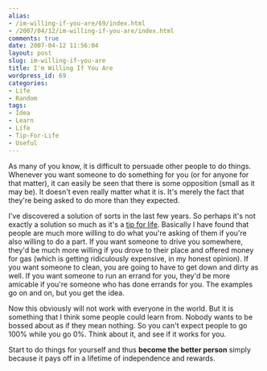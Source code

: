 ```yaml
---
alias:
- /im-willing-if-you-are/69/index.html
- /2007/04/12/im-willing-if-you-are/index.html
comments: true
date: 2007-04-12 11:56:04
layout: post
slug: im-willing-if-you-are
title: I'm Willing If You Are
wordpress_id: 69
categories:
- Life
- Random
tags:
- Idea
- Learn
- Life
- Tip-For-Life
- Useful
---
```


As many of you know, it is difficult to persuade other people to do things.  Whenever you want someone to do something for you (or for anyone for that matter), it can easily be seen that there is some opposition (small as it may be).  It doesn't even really matter what it is.  It's merely the fact that they're being asked to do more than they expected.  

I've discovered a solution of sorts in the last few years.  So perhaps it's not exactly a solution so much as it's a [tip for life](http://www.goingthewongway.com/tag/tip-for-life).  Basically I have found that people are much more willing to do what you're asking of them if you're also willing to do a part.  If you want someone to drive you somewhere, they'd be much more willing if you drove to their place and offered money for gas (which is getting ridiculously expensive, in my honest opinion).  If you want someone to clean, you are going to have to get down and dirty as well.  If you want someone to run an errand for you, they'd be more amicable if you're someone who has done errands for you.  The examples go on and on, but you get the idea.

Now this obviously will not work with everyone in the world.  But it is something that I think some people could learn from.  Nobody wants to be bossed about as if they mean nothing.  So you can't expect people to go 100% while you go 0%.  Think about it, and see if it works for you.  

Start to do things for yourself and thus **become the better person** simply because it pays off in a lifetime of independence and rewards.
